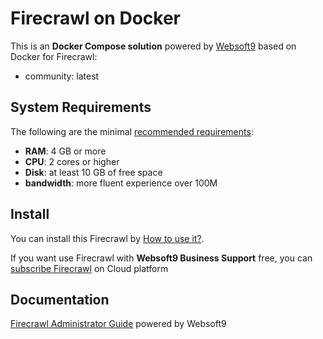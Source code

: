 # Firecrawl on Docker  

This is an **Docker Compose solution** powered by [Websoft9](https://www.websoft9.com) based on Docker for Firecrawl:


 - community:  latest


## System Requirements

The following are the minimal [recommended requirements](https://www.firecrawl.dev):

* **RAM**: 4 GB or more
* **CPU**: 2 cores or higher
* **Disk**: at least 10 GB of free space
* **bandwidth**: more fluent experience over 100M  

## Install

You can install this Firecrawl by [How to use it?](https://github.com/Websoft9/docker-library#how-to-use-it).   

If you want use Firecrawl with **Websoft9 Business Support** free, you can [subscribe Firecrawl](https://www.websoft9.com/apps) on Cloud platform

## Documentation

[Firecrawl Administrator Guide](https://support.websoft9.com/docs/firecrawl) powered by Websoft9